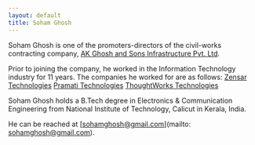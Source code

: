 ```yaml
---
layout: default
title: Soham Ghosh
---
```


Soham Ghosh is one of the promoters-directors of the civil-works contracting company, [AK Ghosh and Sons Infrastructure Pvt. Ltd](http://infra.akgsons.com). 

Prior to joining the company, he worked in the Information Technology industry for 11 years. The companies he worked for are as follows:
[Zensar Technologies](http://www.zensar.com)
[Pramati Technologies](https://www.pramati.com)
[ThoughtWorks Technologies](https://www.thoughtworks.com) 

Soham Ghosh holds a B.Tech degree in Electronics & Communication Engineering from National Institute of Technology, Calicut in Kerala, India.

He can be reached at [sohamghosh@gmail.com](mailto: sohamghosh@gmail.com).

